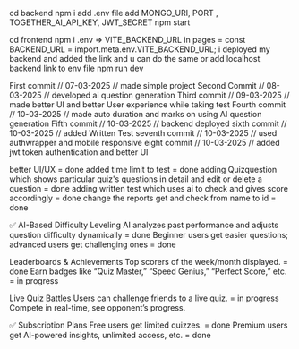 <!-- steps to run project -->

<!-- for backend -->
cd backend
npm i
add .env file
add MONGO_URI, PORT , TOGETHER_AI_API_KEY, JWT_SECRET
npm start

<!-- for frontend -->
cd frontend npm i
.env => VITE_BACKEND_URL
in pages = const BACKEND_URL = import.meta.env.VITE_BACKEND_URL;
i deployed my backend and added the link and u can do the same or add localhost backend link to env file
npm run dev

<!-- done -->

<!-- project progress report -->
First commit // 07-03-2025 // made simple project
Second Commit // 08-03-2025 // developed ai question generation
Third commit // 09-03-2025 // made better UI and better User experience while taking test
Fourth commit // 10-03-2025 // made auto duration and marks on using AI question generation 
Fifth commit // 10-03-2025 // backend deployed
sixth commit // 10-03-2025 // added Written Test 
seventh commit // 10-03-2025 // used authwrapper and mobile responsive
eight commit // 10-03-2025 // added jwt token authentication and better UI 

<!-- for future -->
better UI/UX = done
added time limit to test = done
adding Quizquestion which shows particular quiz's questions in detail and edit or delete a question =  done
adding written test which uses ai to check and gives score accordingly = done 
change the reports get and check from name to id = done

✅ AI-Based Difficulty Leveling
AI analyzes past performance and adjusts question difficulty dynamically = done
Beginner users get easier questions; advanced users get challenging ones = done

Leaderboards & Achievements
Top scorers of the week/month displayed. = done
Earn badges like “Quiz Master,” “Speed Genius,” “Perfect Score,” etc. = in progress

 Live Quiz Battles
Users can challenge friends to a live quiz. = in progress
Compete in real-time, see opponent’s progress.

✅ Subscription Plans
Free users get limited quizzes. = done
Premium users get AI-powered insights, unlimited access, etc. = done
